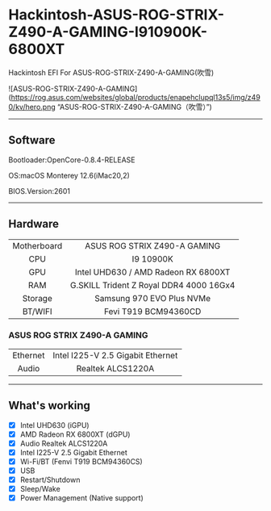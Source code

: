 # Hackintosh-ASUS-ROG-STRIX-Z490-A-GAMING-I910900K-6800XT
Hackintosh EFI For ASUS-ROG-STRIX-Z490-A-GAMING(吹雪)

![ASUS-ROG-STRIX-Z490-A-GAMING](https://rog.asus.com/websites/global/products/enapehclupql13s5/img/z490/kv/hero.png  “ASUS-ROG-STRIX-Z490-A-GAMING（吹雪）”)

---
## Software

Bootloader:OpenCore-0.8.4-RELEASE

OS:macOS Monterey 12.6(iMac20,2)

BIOS.Version:2601

---

## Hardware

|             |                                         |
|:-----------:|:---------------------------------------:|
| Motherboard |      ASUS ROG STRIX Z490-A GAMING       |
|     CPU     |                I9 10900K                |
|     GPU     |   Intel UHD630 / AMD Radeon RX 6800XT   |
|     RAM     | G.SKILL Trident Z Royal DDR4 4000 16Gx4 |
|   Storage   |        Samsung 970 EVO Plus NVMe        |
|   BT/WIFI   |          Fevi T919 BCM94360CD           |

### ASUS ROG STRIX Z490-A GAMING

|          |                                   |
|:--------:|:---------------------------------:|
| Ethernet | Intel I225-V 2.5 Gigabit Ethernet |
|  Audio   |         Realtek ALCS1220A         |

---

## What's working
- [x] Intel UHD630 (iGPU)
- [x] AMD Radeon RX 6800XT (dGPU)
- [x] Audio Realtek ALCS1220A
- [x] Intel I225-V 2.5 Gigabit Ethernet
- [x] Wi-Fi/BT (Fenvi T919 BCM94360CS)
- [x] USB
- [x] Restart/Shutdown
- [x] Sleep/Wake
- [x] Power Management (Native support)